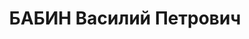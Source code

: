 ---
title: БАБИН Василий Петрович
description: "Род. в 1880, Самарская губ., русский. Проживал: г. Бийск. Ссыльный \n\
  \  Арестован 20.02.1937. Обв. по ст. 17-58-8, ст. 58-11. Приговор: ВК ВС СССР, 28.04.1937\
  \ – ВМН. Расстрелян 28.04.1937, г.Новосибирск. \n  Реабилитирован верховным судом\
  \ СССР 06.03.1962"
---
